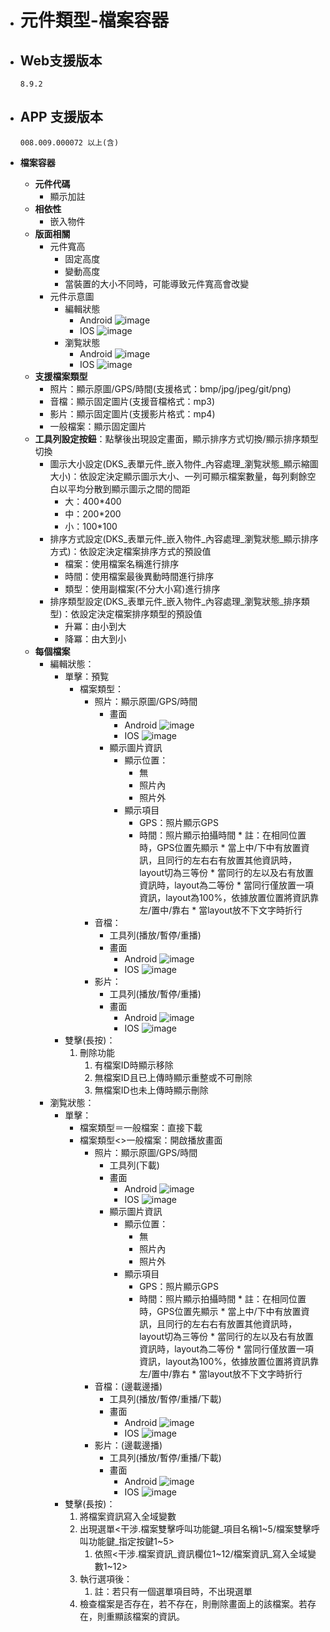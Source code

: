 * # 元件類型-檔案容器

* ## Web支援版本
  
      8.9.2

* ## APP 支援版本

      008.009.000072 以上(含)

* __檔案容器__
  * __元件代碼__
    * 顯示加註
  * __相依性__
    * 嵌入物件
  * __版面相關__
    * 元件寬高
      * 固定高度
      * 變動高度
      * 當裝置的大小不同時，可能導致元件寬高會改變
    * 元件示意圖
      * 編輯狀態
        * Android
              ![image](./image/android/componentTextEditing.png)
        * IOS
              ![image](./image/ios/componentTextEditing.png)
      * 瀏覧狀態
        * Android
              ![image](./image/android/componentTextEditing.png)
        * IOS
              ![image](./image/ios/componentTextEditing.png)
  * __支援檔案類型__
    * 照片：顯示原圖/GPS/時間(支援格式：bmp/jpg/jpeg/git/png)
    * 音檔：顯示固定圖片(支援音檔格式：mp3)
    * 影片：顯示固定圖片(支援影片格式：mp4)
    * 一般檔案：顯示固定圖片
  * __工具列設定按鈕__：點擊後出現設定畫面，顯示排序方式切換/顯示排序類型切換
    * 圖示大小設定(DKS_表單元件_嵌入物件_內容處理_瀏覧狀態_顯示縮圖大小)：依設定決定顯示圖示大小、一列可顯示檔案數量，每列剩餘空白以平均分散到顯示圖示之間的間距
      * 大：400*400
      * 中：200*200
      * 小：100*100
    * 排序方式設定(DKS_表單元件_嵌入物件_內容處理_瀏覧狀態_顯示排序方式)：依設定決定檔案排序方式的預設值
      * 檔案：使用檔案名稱進行排序
      * 時間：使用檔案最後異動時間進行排序
      * 類型：使用副檔案(不分大小寫)進行排序
    * 排序類型設定(DKS_表單元件_嵌入物件_內容處理_瀏覧狀態_排序類型)：依設定決定檔案排序類型的預設值
      * 升冪：由小到大
      * 降冪：由大到小
  * __每個檔案__
    * 編輯狀態：
      * 單擊：預覧
        * 檔案類型：
          * 照片：顯示原圖/GPS/時間
            * 畫面
              * Android
                    ![image](./image/android/componentTextEditing.png)
              * IOS
                    ![image](./image/ios/componentTextEditing.png)
            * 顯示圖片資訊
              * 顯示位置：
                * 無
                * 照片內
                * 照片外
              * 顯示項目
                * GPS：照片顯示GPS
                * 時間：照片顯示拍攝時間
                      * 註：在相同位置時，GPS位置先顯示
                      * 當上中/下中有放置資訊，且同行的左右右有放置其他資訊時，layout切為三等份
                      * 當同行的左以及右有放置資訊時，layout為二等份
                      * 當同行僅放置一項資訊，layout為100%，依據放置位置將資訊靠左/置中/靠右
                      * 當layout放不下文字時折行
          * 音檔：
            * 工具列(播放/暫停/重播)
            * 畫面
              * Android
                    ![image](./image/android/componentTextEditing.png)
              * IOS
                    ![image](./image/ios/componentTextEditing.png)
          * 影片：
            * 工具列(播放/暫停/重播)
            * 畫面
              * Android
                    ![image](./image/android/componentTextEditing.png)
              * IOS
                    ![image](./image/ios/componentTextEditing.png)
      * 雙擊(長按)：
        1. 刪除功能
           1. 有檔案ID時顯示移除
           2. 無檔案ID且已上傳時顯示重整或不可刪除
           3. 無檔案ID也未上傳時顯示刪除
    * 瀏覧狀態：
      * 單擊：
        * 檔案類型＝一般檔案：直接下載
        * 檔案類型<>一般檔案：開啟播放畫面
          * 照片：顯示原圖/GPS/時間
            * 工具列(下載)
            * 畫面
              * Android
                    ![image](./image/android/componentTextEditing.png)
              * IOS
                    ![image](./image/ios/componentTextEditing.png)
            * 顯示圖片資訊
              * 顯示位置：
                * 無
                * 照片內
                * 照片外
              * 顯示項目
                * GPS：照片顯示GPS
                * 時間：照片顯示拍攝時間
                      * 註：在相同位置時，GPS位置先顯示
                      * 當上中/下中有放置資訊，且同行的左右右有放置其他資訊時，layout切為三等份
                      * 當同行的左以及右有放置資訊時，layout為二等份
                      * 當同行僅放置一項資訊，layout為100%，依據放置位置將資訊靠左/置中/靠右
                      * 當layout放不下文字時折行
          * 音檔：(邊載邊播)
            * 工具列(播放/暫停/重播/下載)
            * 畫面
              * Android
                    ![image](./image/android/componentTextEditing.png)
              * IOS
                    ![image](./image/ios/componentTextEditing.png)
          * 影片：(邊載邊播)
            * 工具列(播放/暫停/重播/下載)
            * 畫面
              * Android
                    ![image](./image/android/componentTextEditing.png)
              * IOS
                    ![image](./image/ios/componentTextEditing.png)
      * 雙擊(長按)：
        1. 將檔案資訊寫入全域變數
        2. 出現選單<干涉.檔案雙擊呼叫功能鍵_項目名稱1~5/檔案雙擊呼叫功能鍵_指定按鍵1~5>
           1. 依照<干涉.檔案資訊_資訊欄位1~12/檔案資訊_寫入全域變數1~12>
        3. 執行選項後：
           1. 註：若只有一個選單項目時，不出現選單
        4. 檢查檔案是否存在，若不存在，則刪除畫面上的該檔案。若存在，則重顯該檔案的資訊。
